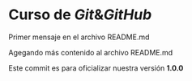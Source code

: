 # Curso de _Git_&_GitHub_

Primer mensaje en el archivo README.md

Agegando más contenido al archivo README.md

Este commit es para oficializar nuestra versión **1.0.0**